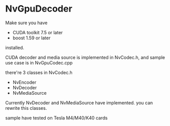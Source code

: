 # NvGpuDecoder

Make sure you have 
- CUDA toolkit 7.5 or later
- boost 1.59 or later  

installed.

CUDA decoder and media source is implemented in NvCodec.h, and sample use case is in NvGpuCodec.cpp

there're 3 classes in NvCodec.h
- NvEncoder
- NvDecoder
- NvMediaSource

Currently NvDecoder and NvMediaSource have implemented. you can rewrite this classes.

sample have tested on Tesla M4/M40/K40 cards